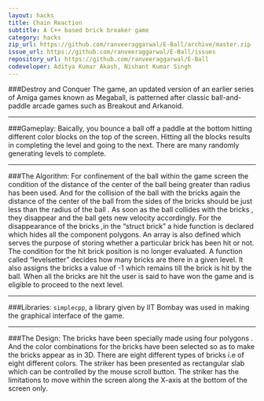 ```yaml
---
layout: hacks
title: Chain Reaction
subtitle: A C++ based brick breaker game
category: hacks
zip_url: https://github.com/ranveeraggarwal/E-Ball/archive/master.zip
issue_url: https://github.com/ranveeraggarwal/E-Ball/issues
repository_url: https://github.com/ranveeraggarwal/E-Ball
codeveloper: Aditya Kumar Akash, Nishant Kumar Singh
---
```


###Destroy and Conquer
The game, an updated version of an earlier series of Amiga games known as Megaball, is patterned after classic ball-and-paddle arcade games such as Breakout and Arkanoid.

---
###Gameplay:
Baically, you bounce a ball off a paddle at the bottom hitting different color blocks on the top of the screen. Hitting all the blocks results in completing the level and going to the next. There are many randomly generating levels to complete.

---
###The Algorithm:
For confinement of the ball within the game screen the condition of the distance of the center of 
the ball being greater than radius has been used.
And for the collision of the ball with the bricks again the distance of the center of the ball from 
the sides of the bricks should be just less than the radius of the ball . As soon as the ball collides 
with the bricks , they disappear and the ball gets new velocity accordingly. For the 
disappearance of the bricks ,in the “struct brick” a hide function is declared which hides all the 
component polygons. An array is also defined which serves the purpose of storing whether a 
particular brick has been hit or not. The condition for the hit brick position is no longer 
evaluated. A function called “levelsetter” decides how many bricks are there in a given level. It 
also assigns the bricks a value of -1 which remains till the brick is hit by the ball. When all the 
bricks are hit the user is said to have won the game and is eligible to proceed to the next level. 

---
###Libraries:
`simplecpp`, a library given by IIT Bombay was used in making the graphical interface of the game.

---
###The Design:
The bricks have been specially made using four polygons . And the color combinations for the 
bricks have been selected so as to make the bricks appear as in 3D. There are eight different types 
of bricks i.e of eight different colors.
The striker has been presented as rectangular slab which can be controlled by the mouse scroll 
button. The striker has the limitations to move within the screen along the X-axis at the bottom of 
the screen only.

<!--
Here are a few snapshots:

<script>
$(document).ready(function() {
    $('.pics').cycle({
		fx: 'scrollDown',
		speed:    250, 
                timeout:  2000 
	});
});
</script>

<div class="pics"> 
    <img src="{{site.url}}/img/rr1.jpg" width="400" height="224" /> 
    <img src="{{site.url}}/img/rr2.jpg" width="400" height="224" /> 
    <img src="{{site.url}}/img/rr3.jpg" width="400" height="224" /> 
    <img src="{{site.url}}/img/rr4.jpg" width="400" height="224" /> 
    <img src="{{site.url}}/img/rr5.jpg" width="400" height="224" /> 
</div> -->

